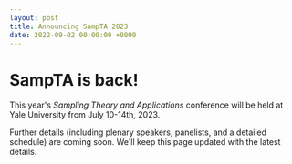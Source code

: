 ```yaml
---
layout: post
title: Announcing SampTA 2023
date: 2022-09-02 00:00:00 +0000
---
```


# SampTA is back!
This year's <i> Sampling Theory and Applications </i> conference will be held at Yale University from July 10-14th, 2023.

Further details (including plenary speakers, panelists, and a detailed schedule) are coming soon. We'll keep this page updated with the latest details.